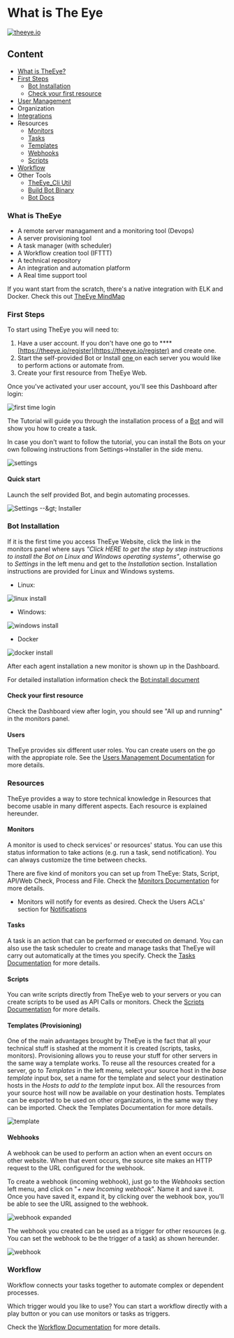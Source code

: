 # What is The Eye

[![theeye.io](https://theeye.io/img/logo2.png)](https://theeye.io)

## Content

* [What is TheEye?](./#what-is-theeye)
* [First Steps](./#first-steps)
  * [Bot Installation](the-eye-agent/installation.md)
  * [Check your first resource](./#check-your-first-resource)
* [User Management](./#users)
* Organization
* [Integrations](https://github.com/theeye-io/theeye-docs/tree/2f190a3ad234ff94c05da22e1127c8d522191558/integrations/README.md)
* Resources
  * [Monitors](./#monitors)
  * [Tasks](./#tasks)
  * [Templates](templates.md)
  * [Webhooks](./#webhooks)
  * [Scripts](./#scripts)
* [Workflow](./#workflow)
* Other Tools
  * [TheEye\_Cli Util](workflows/cli-util.md)
  * [Build Bot Binary](https://github.com/theeye-io/theeye-docs/tree/2f190a3ad234ff94c05da22e1127c8d522191558/binary_build.md)
  * [Bot Docs](https://github.com/theeye-io/theeye-docs/tree/2f190a3ad234ff94c05da22e1127c8d522191558/agent/README.md)

### What is TheEye

* A remote server managament and a monitoring tool \(Devops\)
* A server provisioning tool
* A task manager \(with scheduler\)
* A Workflow creation tool \(IFTTT\)
* A technical repository
* An integration and automation platform
* A Real time support tool

If you want start from the scratch, there's a native integration with ELK and Docker. Check this out [TheEye MindMap](https://atlas.mindmup.com/2017/11/7f1f2fb0d53611e7a974c121a32f69bf/theeye_functional_mindmap_es/index.html)

### First Steps

To start using TheEye you will need to:

1. Have a user account. If you don't have one go to ****[https://theeye.io/register](https://theeye.io/register) and create one.
2. Start the self-provided Bot or Install [one ](the-eye-agent/installation.md#manual-instalation-from-sources-binary-for-your-platform-is-not-available)on each server you would like to perform actions or automate from.
3. Create your first resource from TheEye Web.

Once you've activated your user account, you'll see this Dashboard after login:

![first time login](.gitbook/assets/firsttimelogin.jpg)

The Tutorial will guide you through the installation process of a [Bot](the-eye-agent/installation.md) and will show you how to create a task. 

In case you don't want to follow the tutorial, you can install the Bots on your own following instructions from Settings-&gt;Installer in the side menu.

![settings](.gitbook/assets/settings-1.jpg)

#### Quick start

Launch the self provided Bot, and begin automating processes.

![Settings --&amp;gt; Installer](.gitbook/assets/startbot.jpg)

### **Bot Installation**

If it is the first time you access TheEye Website, click the link in the monitors panel where says _"Click HERE to get the step by step instructions to install the Bot on Linux and Windows operating systems"_, otherwise go to _Settings_ in the left menu and get to the _Installation_ section. Installation instructions are provided for Linux and Windows systems.

* Linux:

![linux install](.gitbook/assets/linuxagentinstall-1.jpg)

* Windows:

![windows install](.gitbook/assets/windowsagentinstall-1.jpg)

* Docker

![docker install](.gitbook/assets/dockeragentinstall.jpg)

After each agent installation a new monitor is shown up in the Dashboard.

For detailed installation information check the [Bot:install document](the-eye-agent/installation.md)

#### Check your first resource

Check the Dashboard view after login, you should see "All up and running" in the monitors panel.

#### Users

TheEye provides six different user roles. You can create users on the go with the appropiate role. See the [Users Management Documentation](user-management/) for more details.

### Resources

TheEye provides a way to store technical knowledge in Resources that become usable in many different aspects. Each resource is explained hereunder.

#### Monitors

A monitor is used to check services' or resources' status. You can use this status information to take actions \(e.g. run a task, send notification\). You can always customize the time between checks.

There are five kind of monitors you can set up from TheEye: Stats, Script, API/Web Check, Process and File. Check the [Monitors Documentation](https://github.com/theeye-io/theeye-docs/tree/2f190a3ad234ff94c05da22e1127c8d522191558/monitors/README.md) for more details.

* Monitors will notify for events as desired. Check the Users ACLs' section for [Notifications](./)

#### Tasks

A task is an action that can be performed or executed on demand. You can also use the task scheduler to create and manage tasks that TheEye will carry out automatically at the times you specify. Check the [Tasks Documentation](tasks/) for more details.

#### Scripts

You can write scripts directly from TheEye web to your servers or you can create scripts to be used as API Calls or monitors. Check the [Scripts Documentation](scripts/) for more details.

#### Templates \(Provisioning\)

One of the main advantages brought by TheEye is the fact that all your technical stuff is stashed at the moment it is created \(scripts, tasks, monitors\). Provisioning allows you to reuse your stuff for other servers in the same way a template works. To reuse all the resources created for a server, go to _Templates_ in the left menu, select your source host in the _base template_ input box, set a name for the template and select your destination hosts in the _Hosts to add to the template_ input box. All the resources from your source host will now be available on your destination hosts. Templates can be exported to be used on other organizations, in the same way they can be imported. Check the Templates Documentation for more details.

![template](https://raw.githubusercontent.com/patobas/docs/master/template.gif)

#### Webhooks

A webhook can be used to perform an action when an event occurs on other website. When that event occurs, the source site makes an HTTP request to the URL configured for the webhook.

To create a webhook \(incoming webhook\), just go to the _Webhooks_ section left menu, and click on "_+ new Incoming webhook_". Name it and save it. Once you have saved it, expand it, by clicking over the webhook box, you'll be able to see the URL assigned to the webhook.

![webhook expanded](https://raw.githubusercontent.com/theeye-io/theeye-docs/master/images/webhookexpanded.jpg)

The webhook you created can be used as a trigger for other resources \(e.g. You can set the webhook to be the trigger of a task\) as shown hereunder.

![webhook](https://raw.githubusercontent.com/patobas/docs/master/webhook.gif)

### Workflow

Workflow connects your tasks together to automate complex or dependent processes.

Which trigger would you like to use? You can start a workflow directly with a play button or you can use monitors or tasks as triggers.

Check the [Workflow Documentation](workflows/) for more details.


